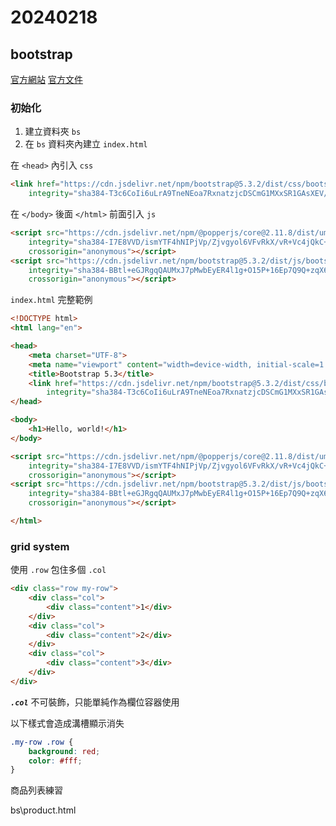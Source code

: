 # 20240218

## bootstrap

[官方網站](https://getbootstrap.com/)
[官方文件](https://getbootstrap.com/docs/5.3/getting-started/introduction/)

### 初始化

1. 建立資料夾 `bs`
2. 在 `bs` 資料夾內建立 `index.html`

在 `<head>` 內引入 `css`

```html
<link href="https://cdn.jsdelivr.net/npm/bootstrap@5.3.2/dist/css/bootstrap.min.css" rel="stylesheet"
    integrity="sha384-T3c6CoIi6uLrA9TneNEoa7RxnatzjcDSCmG1MXxSR1GAsXEV/Dwwykc2MPK8M2HN" crossorigin="anonymous">
```

在 `</body>` 後面 `</html>` 前面引入 `js`

```html
<script src="https://cdn.jsdelivr.net/npm/@popperjs/core@2.11.8/dist/umd/popper.min.js"
    integrity="sha384-I7E8VVD/ismYTF4hNIPjVp/Zjvgyol6VFvRkX/vR+Vc4jQkC+hVqc2pM8ODewa9r"
    crossorigin="anonymous"></script>
<script src="https://cdn.jsdelivr.net/npm/bootstrap@5.3.2/dist/js/bootstrap.min.js"
    integrity="sha384-BBtl+eGJRgqQAUMxJ7pMwbEyER4l1g+O15P+16Ep7Q9Q+zqX6gSbd85u4mG4QzX+"
    crossorigin="anonymous"></script>
```

`index.html` 完整範例

```html
<!DOCTYPE html>
<html lang="en">

<head>
    <meta charset="UTF-8">
    <meta name="viewport" content="width=device-width, initial-scale=1.0">
    <title>Bootstrap 5.3</title>
    <link href="https://cdn.jsdelivr.net/npm/bootstrap@5.3.2/dist/css/bootstrap.min.css" rel="stylesheet"
        integrity="sha384-T3c6CoIi6uLrA9TneNEoa7RxnatzjcDSCmG1MXxSR1GAsXEV/Dwwykc2MPK8M2HN" crossorigin="anonymous">
</head>

<body>
    <h1>Hello, world!</h1>
</body>

<script src="https://cdn.jsdelivr.net/npm/@popperjs/core@2.11.8/dist/umd/popper.min.js"
    integrity="sha384-I7E8VVD/ismYTF4hNIPjVp/Zjvgyol6VFvRkX/vR+Vc4jQkC+hVqc2pM8ODewa9r"
    crossorigin="anonymous"></script>
<script src="https://cdn.jsdelivr.net/npm/bootstrap@5.3.2/dist/js/bootstrap.min.js"
    integrity="sha384-BBtl+eGJRgqQAUMxJ7pMwbEyER4l1g+O15P+16Ep7Q9Q+zqX6gSbd85u4mG4QzX+"
    crossorigin="anonymous"></script>

</html>
```

### grid system

使用 `.row` 包住多個 `.col`

```html
<div class="row my-row">
    <div class="col">
        <div class="content">1</div>
    </div>
    <div class="col">
        <div class="content">2</div>
    </div>
    <div class="col">
        <div class="content">3</div>
    </div>
</div>
```

***`.col`*** 不可裝飾，只能單純作為欄位容器使用

以下樣式會造成溝槽顯示消失

```css
.my-row .row {
    background: red;
    color: #fff;
}
```

商品列表練習

bs\product.html